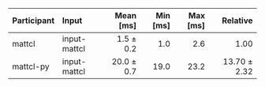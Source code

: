 | Participant | Input | Mean [ms] | Min [ms] | Max [ms] | Relative |
|:---|:---|---:|---:|---:|---:|
| mattcl | input-mattcl | 1.5 ± 0.2 | 1.0 | 2.6 | 1.00 |
| mattcl-py | input-mattcl | 20.0 ± 0.7 | 19.0 | 23.2 | 13.70 ± 2.32 |
